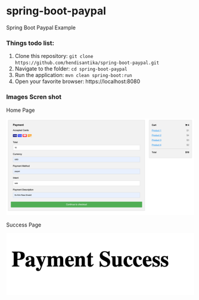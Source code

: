 # spring-boot-paypal
Spring Boot Paypal Example
### Things todo list:
1. Clone this repository: `git clone https://github.com/hendisantika/spring-boot-paypal.git`
2. Navigate to the folder: `cd spring-boot-paypal`
3. Run the application: `mvn clean spring-boot:run`
4. Open your favorite browser: https://localhost:8080

### Images Scren shot

Home Page

![Home Page](img/home.png "Home Page")

Success Page

![Success Page](img/success.png "Success Page")
